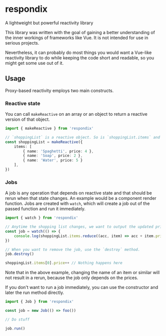 # respondix
A lightweight but powerful reactivity library

This library was written with the goal of gaining a better understanding of the inner workings of frameworks like Vue. It is not intended for use in serious projects.

Nevertheless, it can probably do most things you would want a Vue-like reactivity library to do while keeping the code short and readable, so you might get some use out of it.

## Usage
Proxy-based reactivity employs two main constructs.

### Reactive state

You can call `makeReactive` on an array or an object to return a reactive version of that object.
```ts
import { makeReactive } from 'respondix'

// `shoppingList` is a reactive object. So is `shoppingList.items` and all items within it
const shoppingList = makeReactive({
    items: [
        { name: 'Spaghetti', price: 4 },
        { name: 'Soap', price: 2 },
        { name: 'Water', price: 5 }
    ],
})
```

### Jobs 

A job is any operation that depends on reactive state and that should be rerun when that state changes. An example would be a component render function.
Jobs are created with `watch`, which will create a job out of the passed function and run it immediately.
```ts
import { watch } from 'respondix'

// Anytime the shopping list changes, we want to output the updated price to the console
const job = watch(() => {
    console.log(shoppingList.items.reduce((acc, item) => acc + item.price, 0))
})

// When you want to remove the job, use the `destroy` method.
job.destroy()

shoppingList.items[0].price++ // Nothing happens here
```
Note that in the above example, changing the name of an item or similar will not result in a rerun, because the job only depends on the prices.

If you don't want to run a job immediately, you can use the constructor and later the run method directly.
```ts
import { Job } from 'respondix'

const job = new Job(() => foo())

// Do stuff

job.run()
```
